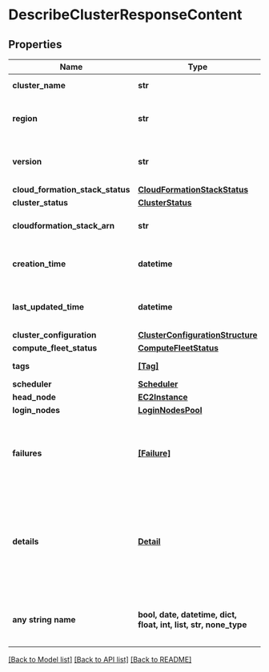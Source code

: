 # DescribeClusterResponseContent


## Properties
Name | Type | Description | Notes
------------ | ------------- | ------------- | -------------
**cluster_name** | **str** | Name of the cluster. | 
**region** | **str** | AWS region where the cluster is created. | 
**version** | **str** | ParallelCluster version used to create the cluster. | 
**cloud_formation_stack_status** | [**CloudFormationStackStatus**](CloudFormationStackStatus.md) |  | 
**cluster_status** | [**ClusterStatus**](ClusterStatus.md) |  | 
**cloudformation_stack_arn** | **str** | ARN of the main CloudFormation stack. | 
**creation_time** | **datetime** | Timestamp representing the cluster creation time. | 
**last_updated_time** | **datetime** | Timestamp representing the last cluster update time. | 
**cluster_configuration** | [**ClusterConfigurationStructure**](ClusterConfigurationStructure.md) |  | 
**compute_fleet_status** | [**ComputeFleetStatus**](ComputeFleetStatus.md) |  | 
**tags** | [**[Tag]**](Tag.md) | Tags associated with the cluster. | 
**scheduler** | [**Scheduler**](Scheduler.md) |  | [optional] 
**head_node** | [**EC2Instance**](EC2Instance.md) |  | [optional] 
**login_nodes** | [**LoginNodesPool**](LoginNodesPool.md) |  | [optional] 
**failures** | [**[Failure]**](Failure.md) | Failures array containing failures reason and code when the stack is in CREATE_FAILED status. | [optional] 
**details** | [**Detail**](Detail.md) | | Detailed information about the cluster, provided only when the &#39;verbose&#39; flag is set to true. | [optional]
**any string name** | **bool, date, datetime, dict, float, int, list, str, none_type** | any string name can be used but the value must be the correct type | [optional]

[[Back to Model list]](../README.md#documentation-for-models) [[Back to API list]](../README.md#documentation-for-api-endpoints) [[Back to README]](../README.md)


